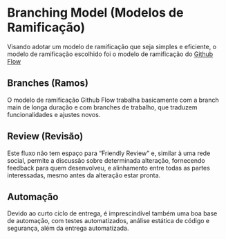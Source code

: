 # Branching Model (Modelos de Ramificação)
Visando adotar um modelo de ramificação que seja simples e eficiente, o modelo de ramificação escolhido foi o modelo de ramificação do [Github Flow](https://docs.github.com/pt/get-started/quickstart/github-flow)

## Branches (Ramos)

O modelo de ramificação Github Flow trabalha basicamente com a branch main de longa duração e com branches de trabalho, que traduzem funcionalidades e ajustes novos.

## Review (Revisão)

Este fluxo não tem espaço para “Friendly Review” e, similar à uma rede social, permite a discussão sobre determinada alteração, fornecendo feedback para quem desenvolveu, e alinhamento entre todas as partes interessadas, mesmo antes da alteração estar pronta.

## Automação

Devido ao curto ciclo de entrega, é imprescindível também uma boa base de automação, com testes automatizados, análise estática de código e segurança, além da entrega automatizada.